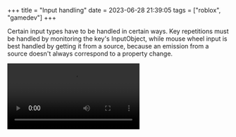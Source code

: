 +++
title = "Input handling"
date = 2023-06-28 21:39:05
tags = ["roblox", "gamedev"]
+++

Certain input types have to be handled in certain ways. Key repetitions must be
handled by monitoring the key's InputObject, while mouse wheel input is best
handled by getting it from a source, because an emission from a source doesn't
always correspond to a property change.

![](00.mp4)
